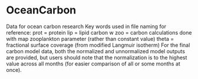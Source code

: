 # OceanCarbon
Data for ocean carbon research
Key words used in file naming for reference:
prot = protein
lip = lipid
carbon w zoo = carbon calculations done with map zooplankton parameter (rather than constant value)
theta = fractional surface coverage (from modified Langmuir isotherm)
For the final carbon model data, both the normalized and unnormalized model outputs are provided, but users should note that the normalization is to the highest value across all months (for easier comparison of all or some months at once).
